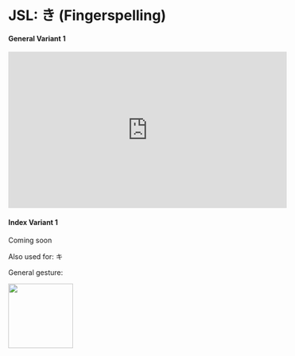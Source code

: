 # JSL: き (Fingerspelling)

<!-- panels:start -->
<!-- div:left-panel -->
<!-- tabs:start -->

#### **General Variant 1**

<iframe width="560" height="315" src="https://www.youtube.com/embed/DgaPd18bYes?playlist=DgaPd18bYes&controls=0&loop=1&modestbranding=1&disablekb=1&color=white&rel=0" title="YouTube video player" frameborder="0" allow="encrypted-media;"></iframe>

#### **Index Variant 1**

Coming soon

<!-- tabs:end -->
<!-- div:right-panel -->

Also used for: キ

General gesture:

<img src="/VRSignLanguageDictionary/assets/images/rocknroll_right-up.png" height="130" />

<!-- panels:end -->